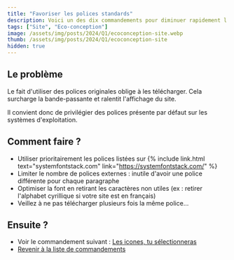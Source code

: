 ```yaml
---
title: "Favoriser les polices standards"
description: Voici un des dix commandements pour diminuer rapidement l'empreinte environnementale d'un site internet.
tags: ["Site", "Eco-conception"]
image: /assets/img/posts/2024/Q1/ecoconception-site.webp
thumb: /assets/img/posts/2024/Q1/ecoconception-site
hidden: true
---
```


## Le problème 

Le fait d'utiliser des polices originales oblige à les télécharger. Cela surcharge la bande-passante et ralentit l'affichage du site.

Il convient donc de privilégier des polices présente par défaut sur les systèmes d'exploitation.

## Comment faire ?

- Utiliser prioritairement les polices listées sur {% include link.html text="systemfontstack.com" link="https://systemfontstack.com/" %}
- Limiter le nombre de polices externes : inutile d'avoir une police différente pour chaque paragraphe
- Optimiser la font en retirant les caractères non utiles (ex : retirer l'alphabet cyrillique si votre site est en français)
- Veillez à ne pas télécharger plusieurs fois la même police...

## Ensuite ?

- Voir le commandement suivant : [Les icones, tu sélectionneras](05-selectionner-icones.html)
- [Revenir à la liste de commandements](dix-min-pour-reduire-empreinte-environnementale-site.html)